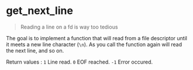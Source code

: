 # get_next_line
> Reading a line on a fd is way too tedious

The goal is to implement a function that will read from a file descriptor until it meets a new line character (`\n`).
As you call the function again will read the next line, and so on.

Return values :
`1`  Line read.
`0`  EOF reached.
`-1` Error occured.

